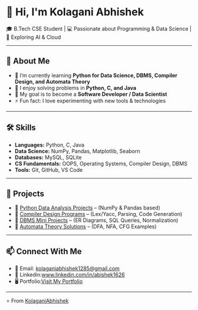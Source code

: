 

# 👋 Hi, I'm Kolagani Abhishek  

🎓 B.Tech CSE Student | 💻 Passionate about Programming & Data Science | 🌱 Exploring AI & Cloud  

---

## 🚀 About Me  
- 🔭 I’m currently learning **Python for Data Science, DBMS, Compiler Design, and Automata Theory**  
- 🌱 I enjoy solving problems in **Python, C, and Java**  
- 🎯 My goal is to become a **Software Developer / Data Scientist**  
- ⚡ Fun fact: I love experimenting with new tools & technologies  

---

## 🛠️ Skills  
- **Languages:** Python, C, Java  
- **Data Science:** NumPy, Pandas, Matplotlib, Seaborn  
- **Databases:** MySQL, SQLite  
- **CS Fundamentals:** OOPS, Operating Systems, Compiler Design, DBMS  
- **Tools:** Git, GitHub, VS Code  

---

## 📌 Projects  
- 🔹 [Python Data Analysis Projects](#) – (NumPy & Pandas based)  
- 🔹 [Compiler Design Programs](#) – (Lex/Yacc, Parsing, Code Generation)  
- 🔹 [DBMS Mini Projects](#) – (ER Diagrams, SQL Queries, Normalization)  
- 🔹 [Automata Theory Solutions](#) – (DFA, NFA, CFG Examples)  

---

## 📫 Connect With Me  
- 📧 Email: kolaganiabhishek1285@gmail.com
- 💼 Linkedin:www.linkedin.com/in/abishek1626
- 🖥️ Portfolio:[Visit My Portfolio](https://kolaganiabhishek1284.github.io)


---
⭐️ From [KolaganiAbhishek](https://github.com/KolaganiAbhishek1284)  

